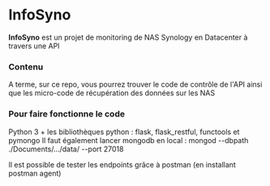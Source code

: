 # InfoSyno

**InfoSyno** est un projet de monitoring de NAS Synology en Datacenter à travers une API


### Contenu
A terme, sur ce repo, vous pourrez trouver le code de contrôle de l'API ainsi que les micro-code de récupération des données sur les NAS

### Pour faire fonctionne le code 

Python 3 + les bibliothèques python : flask, flask_restful, functools et pymongo
Il faut également lancer mongodb en local : mongod --dbpath ./Documents/.../data/ --port 27018

Il est possible de tester les endpoints grâce à postman (en installant postman agent)